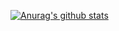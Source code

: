 [![Anurag's github stats](https://github-readme-stats.vercel.app/api?username=Iroski)](https://github.com/Iroski/github-readme-stats)
